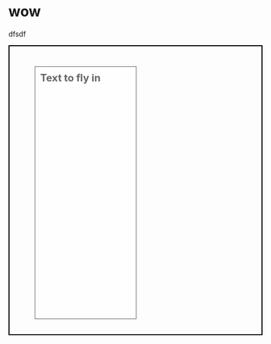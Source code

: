 # wow


dfsdf

<script src="https://ajax.googleapis.com/ajax/libs/jquery/1.11.2/jquery.min.js"></script>
<style>
  div.background {
    background: url(facepalm.jpg) repeat;
    border: 2px solid black;
  }

  div.transbox {
    margin: 30px;
    background-color: #ffffff;
    border: 1px solid black;
    opacity:0.6;
    filter:alpha(opacity=60); 
    width: 200px;
    height: 500px;
  }

  div.transbox p {
    margin: 5%;
    font-weight: bold;
    color: #000000;
  }
  #animation{font-size:20px; margin-top:40px; margin-left:50px;}
</style>

<script>

function loadImage() {
console.log("loaded");
    $("#animation").animate({ marginTop: "300px" }, 1500 ).animate({ marginBottom: "40px" }, 800 );
}
console.log("fooo");

</script>


<div onload="loadImage()">
    <div class="background">
      <div class="transbox" id="animation">
          <p>Text to fly in</p>
       </div>
    </div>

</div>
